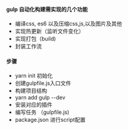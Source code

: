 #### gulp 自动化构建需实现的几个功能
- 编译css, es6 以及压缩css,js,以及图片及其他
- 实现热更新（监听文件变化）
- 实现打包（build)
- 封装工作流
#### 步骤
- yarn init 初始化
- 创建gulpfile.js入口文件
- 构建项目结构
- yarn add gulp --dev
- 安装对应的插件
- 编写任务 （gulpfile.js)
- package.json 进行script配置